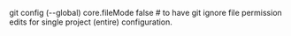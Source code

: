 git config (--global) core.fileMode false  # to have git ignore file permission edits for single project (entire) configuration.
